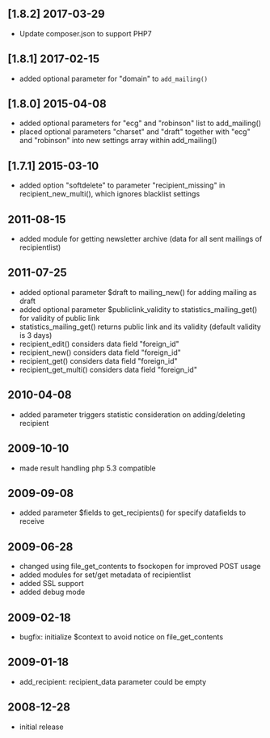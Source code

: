 ## [1.8.2] 2017-03-29
* Update composer.json to support PHP7


## [1.8.1] 2017-02-15
* added optional parameter for "domain" to `add_mailing()`

## [1.8.0] 2015-04-08
* added optional parameters for "ecg" and "robinson" list to add_mailing()
* placed optional parameters "charset" and "draft" together with "ecg" and "robinson" into new settings array within add_mailing()

## [1.7.1] 2015-03-10
* added option "softdelete" to parameter "recipient_missing" in recipient_new_multi(), which ignores blacklist settings

## 2011-08-15
* added module for getting newsletter archive (data for all sent mailings of recipientlist)

## 2011-07-25
* added optional parameter $draft to mailing_new() for adding mailing as draft
* added optional parameter $publiclink_validity to statistics_mailing_get() for validity of public link
* statistics_mailing_get() returns public link and its validity (default validity is 3 days)
* recipient_edit() considers data field "foreign_id"
* recipient_new() considers data field "foreign_id"
* recipient_get() considers data field "foreign_id"
* recipient_get_multi() considers data field "foreign_id"

## 2010-04-08
* added parameter triggers statistic consideration on adding/deleting recipient

## 2009-10-10
* made result handling php 5.3 compatible

## 2009-09-08
* added parameter $fields to get_recipients() for specify datafields to receive

## 2009-06-28
* changed using file_get_contents to fsockopen for improved POST usage
* added modules for set/get metadata of recipientlist
* added SSL support
* added debug mode

## 2009-02-18
* bugfix: initialize $context to avoid notice on file_get_contents

## 2009-01-18
* add_recipient: recipient_data parameter could be empty

## 2008-12-28
* initial release
